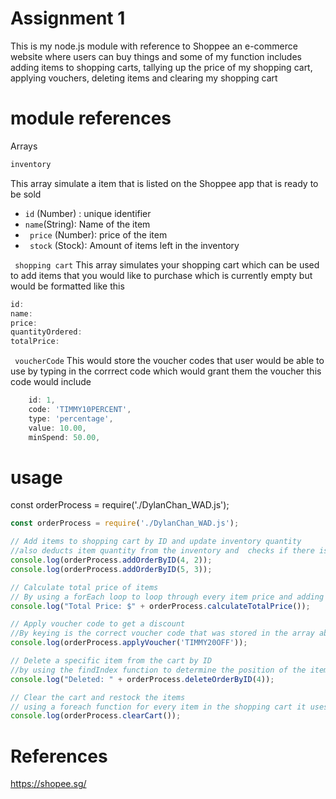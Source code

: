 # Assignment 1

This is my node.js module with reference to Shoppee an e-commerce website where users can buy things and some of my function includes adding items to shopping carts, tallying up the price of my shopping cart, applying vouchers, deleting items and clearing my shopping cart


# module references
Arrays 
```javascript
inventory
```
This array simulate a item that is listed on the Shoppee app that is ready to be sold

- ``` id ``` (Number) : unique identifier
- ``` name ```(String): Name of the item
- ``` price``` (Number): price of the item
- ``` stock``` (Stock): Amount of items left in the inventory


``` shopping cart```
This array simulates your shopping cart which can be used to add items that you would like to purchase which is currently empty but would be formatted like this
```javascript 
id:
name:
price:
quantityOrdered:
totalPrice:
```

``` voucherCode```
This would store the voucher codes that user would be able to use by typing in the corrrect code which would grant them the voucher this code would include
```javascript 
    id: 1,
    code: 'TIMMY10PERCENT',
    type: 'percentage',
    value: 10.00,
    minSpend: 50.00,
```



# usage
const orderProcess = require('./DylanChan_WAD.js');

```javascript
const orderProcess = require('./DylanChan_WAD.js');

// Add items to shopping cart by ID and update inventory quantity
//also deducts item quantity from the inventory and  checks if there is enough stock available through error handling
console.log(orderProcess.addOrderByID(4, 2));
console.log(orderProcess.addOrderByID(5, 3));

// Calculate total price of items
// By using a forEach loop to loop through every item price and adding them up
console.log("Total Price: $" + orderProcess.calculateTotalPrice());

// Apply voucher code to get a discount
//By keying is the correct voucher code that was stored in the array above it checks if the voucher exists and also other things like if the cart is empty or if the minimum spending requirements are hit and then they will procede to use the voucher which they will specify if it is either  a percentage type voucher or a fixed amount type
console.log(orderProcess.applyVoucher('TIMMY20OFF'));

// Delete a specific item from the cart by ID
//by using the findIndex function to determine the position of the item that i suppose to be deleted in the array followed by the splice function we can find out and remove the specific item
console.log("Deleted: " + orderProcess.deleteOrderByID(4));

// Clear the cart and restock the items
// using a foreach function for every item in the shopping cart it uses its id to find the item and returns it to the inventory stock when the function is runned
console.log(orderProcess.clearCart());
```

# References
https://shopee.sg/